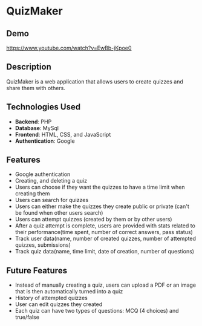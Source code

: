 # QuizMaker
## Demo
https://www.youtube.com/watch?v=EwBb-jKpoe0

## Description
QuizMaker is a web application that allows users to create quizzes and share them with others.

## Technologies Used
- **Backend**: PHP
- **Database**: MySql
- **Frontend**: HTML, CSS, and JavaScript
- **Authentication**: Google

## Features
- Google authentication
- Creating, and deleting a quiz
- Users can choose if they want the quizzes to have a time limit when creating them
- Users can search for quizzes
- Users can either make the quizzes they create public or private (can't be found when other users search)
- Users can attempt quizzes (created by them or by other users)
- After a quiz attempt is complete, users are provided with stats related to their performance(time spent, number of correct answers, pass status)
- Track user data(name, number of created quizzes, number of attempted quizzes, submissions)
- Track quiz data(name, time limit, date of creation, number of questions)

## Future Features
- Instead of manually creating a quiz, users can upload a PDF or an image that is then automatically turned into a quiz
- History of attempted quizzes
- User can edit quizzes they created
- Each quiz can have two types of questions: MCQ (4 choices) and true/false

